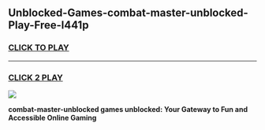 
## Unblocked-Games-combat-master-unblocked-Play-Free-l441p
<h3>
<a href="https://premium76.site?title=combat-master-unblocked&ref=18A1">CLICK TO PLAY</a></h3>
<hr>

<h3>
<a href="https://premium76.site?title=combat-master-unblocked&ref=18A1">CLICK 2 PLAY</a>
  
</h3>

<a href="https://premium76.site?title=combat-master-unblocked&ref=18A1"><img src="https://clearcache.store/games.png"></a>


**combat-master-unblocked games unblocked: Your Gateway to Fun and Accessible Online Gaming**
